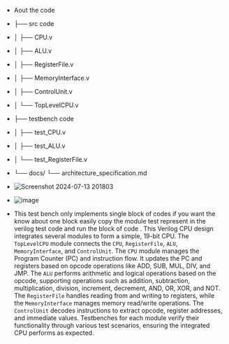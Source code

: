 * Aout the code
* ├── src code
* │   ├── CPU.v
* │   ├── ALU.v
* │   ├── RegisterFile.v
* │   ├── MemoryInterface.v
* │   ├── ControlUnit.v
* │   └── TopLevelCPU.v
* ├── testbench code
* │   ├── test_CPU.v
* │   ├── test_ALU.v
* │   └── test_RegisterFile.v
* └── docs/
    └── architecture_specification.md
* ![Screenshot 2024-07-13 201803](https://github.com/user-attachments/assets/695f03de-460f-42e2-9737-00d0d02249b9)
* ![image](https://github.com/user-attachments/assets/8f3f91a5-2311-48a8-bd79-0b6a1c1e2775)


* This test bench only implements single block of codes if you want the know about one block easily copy the module test represent in the verilog test code and run the block of code .
This Verilog CPU design integrates several modules to form a simple, 19-bit CPU. The `TopLevelCPU` module connects the `CPU`, `RegisterFile`, `ALU`, `MemoryInterface`, and `ControlUnit`.
The `CPU` module manages the Program Counter (PC) and instruction flow. It updates the PC and registers based on opcode operations like ADD, SUB, MUL, DIV, and JMP.
The `ALU` performs arithmetic and logical operations based on the opcode, supporting operations such as addition, subtraction, multiplication, division, increment, decrement, AND, OR, XOR, and NOT.
The `RegisterFile` handles reading from and writing to registers, while the `MemoryInterface` manages memory read/write operations.
The `ControlUnit` decodes instructions to extract opcode, register addresses, and immediate values. 
Testbenches for each module verify their functionality through various test scenarios, ensuring the integrated CPU performs as expected.
